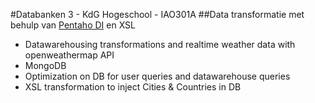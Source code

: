 #Databanken 3 - KdG Hogeschool - IAO301A
##Data transformatie met behulp van [Pentaho DI](https://sourceforge.net/projects/pentaho/) en XSL
* Datawarehousing transformations and realtime weather data with openweathermap API
* MongoDB
* Optimization on DB for user queries and datawarehouse queries
* XSL transformation to inject Cities & Countries in DB